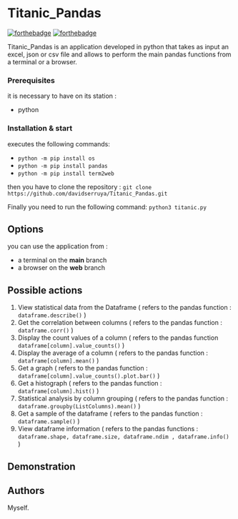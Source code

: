 # Titanic_Pandas

[![forthebadge](http://forthebadge.com/images/badges/built-with-love.svg)](http://forthebadge.com)  [![forthebadge](http://forthebadge.com/images/badges/powered-by-electricity.svg)](http://forthebadge.com)

Titanic_Pandas is an application developed in python that takes as input an excel, json or csv file and allows to perform the main pandas functions from a terminal or a browser.

### Prerequisites

it is necessary to have on its station : 

- python

### Installation & start

executes the following commands:

- ``python -m pip install os``
- ``python -m pip install pandas``
- ``python -m pip install term2web``

then you have to clone the repository : ``git clone https://github.com/davidserruya/Titanic_Pandas.git``

Finally you need to run the following command: ``python3 titanic.py``

## Options

you can use the application from :

- a terminal on the **main** branch
- a browser on the **web** branch

## Possible actions 

1. View statistical data from the Dataframe ( refers to the pandas function : ``dataframe.describe()`` )
2. Get the correlation between columns ( refers to the pandas function : ``dataframe.corr()`` )
3. Display the count values of a column ( refers to the pandas function ``dataframe[column].value_counts()`` )
4. Display the average of a column ( refers to the pandas function : ``dataframe[column].mean()`` )
5. Get a graph ( refers to the pandas function : ``dataframe[column].value_counts().plot.bar()`` )
6. Get a histograph ( refers to the pandas function : ``dataframe[column].hist()`` )
7. Statistical analysis by column grouping ( refers to the pandas function : ``dataframe.groupby(ListColumns).mean()`` )
8. Get a sample of the dataframe ( refers to the pandas function : ``dataframe.sample()`` )
9. View dataframe information ( refers to the pandas functions : ``dataframe.shape, dataframe.size, dataframe.ndim , dataframe.info()`` ) 

## Demonstration

## Authors

Myself.

